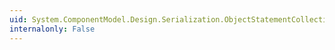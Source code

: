 ```yaml
---
uid: System.ComponentModel.Design.Serialization.ObjectStatementCollection.System#Collections#IEnumerable#GetEnumerator
internalonly: False
---
```


